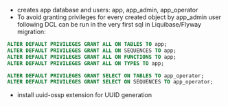 + creates app database and users: app, app_admin, app_operator
+ To avoid granting privileges for every created object by app_admin user following DCL can be run in the very first sql in Liquibase/Flyway migration:
```sql
ALTER DEFAULT PRIVILEGES GRANT ALL ON TABLES TO app;
ALTER DEFAULT PRIVILEGES GRANT ALL ON SEQUENCES TO app;
ALTER DEFAULT PRIVILEGES GRANT ALL ON FUNCTIONS TO app;
ALTER DEFAULT PRIVILEGES GRANT ALL ON TYPES TO app;

ALTER DEFAULT PRIVILEGES GRANT SELECT ON TABLES TO app_operator;
ALTER DEFAULT PRIVILEGES GRANT SELECT ON SEQUENCES TO app_operator;
```
+ install uuid-ossp extension for UUID generation

